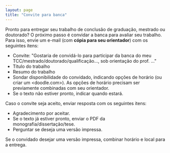```yaml
---
layout: page
title: "Convite para banca"
---
```


Pronto para entregar seu trabalho de conclusão de graduação, mestrado ou doutorado? O próximo passo é convidar a banca para avaliar seu trabalho. Para isso, envie um e-mail (com **cópia para seu orientador**) com os seguintes itens:

- Convite: "Gostaria de convidá-lo para participar da banca do meu TCC/mestrado/doutorado/qualificação..., sob orientação do prof. ..."
- Título do trabalho
- Resumo do trabalho
- Sondar disponibilidade do convidado, indicando opções de horário (ou criar um <doodle.com>). As opções de horário precisam ser previamente combinadas com seu orientador.
- Se o texto não estiver pronto, indicar quando estará.

Caso o convite seja aceito, enviar resposta com os seguintes itens:

- Agradecimento por aceitar.
- Se o texto já estiver pronto, enviar o PDF da monografia/dissertação/tese.
- Perguntar se deseja uma versão impressa.

Se o convidado desejar uma versão impressa, combinar horário e local para a entrega.